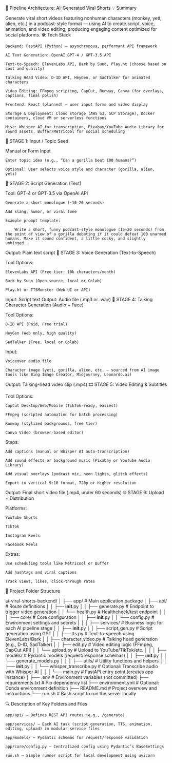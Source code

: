 🧱 Pipeline Architecture: AI-Generated Viral Shorts
💡 Summary

Generate viral short videos featuring nonhuman characters (monkey, yeti, alien, etc.) in a podcast-style format — using AI to create script, voice, animation, and video editing, producing engaging content optimized for social platforms.
🛠️ Tech Stack

    Backend: FastAPI (Python) — asynchronous, performant API framework

    AI Text Generation: OpenAI GPT-4 / GPT-3.5 API

    Text-to-Speech: ElevenLabs API, Bark by Suno, Play.ht (choose based on cost and quality)

    Talking Head Video: D-ID API, HeyGen, or SadTalker for animated characters

    Video Editing: FFmpeg scripting, CapCut, Runway, Canva (for overlays, captions, final polish)

    Frontend: React (planned) — user input forms and video display

    Storage & Deployment: Cloud storage (AWS S3, GCP Storage), Docker containers, cloud VM or serverless functions

    Misc: Whisper AI for transcription, Pixabay/YouTube Audio Library for sound assets, Buffer/Metricool for social scheduling

🔧 STAGE 1: Input / Topic Seed

Manual or Form Input

    Enter topic idea (e.g., “Can a gorilla beat 100 humans?”)

    Optional: User selects voice style and character (gorilla, alien, yeti)

🤖 STAGE 2: Script Generation (Text)

Tool: GPT-4 or GPT-3.5 via OpenAI API

    Generate a short monologue (~10–20 seconds)

    Add slang, humor, or viral tone

    Example prompt template:

        Write a short, funny podcast-style monologue (15–20 seconds) from the point of view of a gorilla debating if it could defeat 100 unarmed humans. Make it sound confident, a little cocky, and slightly unhinged.

Output: Plain text script
🎤 STAGE 3: Voice Generation (Text-to-Speech)

Tool Options:

    ElevenLabs API (Free tier: 10k characters/month)

    Bark by Suno (Open-source, local or Colab)

    Play.ht or TTSMonster (Web UI or API)

Input: Script text
Output: Audio file (.mp3 or .wav)
🧠 STAGE 4: Talking Character Generation (Audio + Face)

Tool Options:

    D-ID API (Paid, Free trial)

    HeyGen (Web only, high quality)

    SadTalker (Free, local or Colab)

Input:

    Voiceover audio file

    Character image (yeti, gorilla, alien, etc. — sourced from AI image tools like Bing Image Creator, Midjourney, Leonardo.ai)

Output: Talking-head video clip (.mp4)
🎞️ STAGE 5: Video Editing & Subtitles

Tool Options:

    CapCut Desktop/Web/Mobile (TikTok-ready, easiest)

    FFmpeg (scripted automation for batch processing)

    Runway (stylized backgrounds, free tier)

    Canva Video (browser-based editor)

Steps:

    Add captions (manual or Whisper AI auto-transcription)

    Add sound effects or background music (Pixabay or YouTube Audio Library)

    Add visual overlays (podcast mic, neon lights, glitch effects)

    Export in vertical 9:16 format, 720p or higher resolution

Output: Final short video file (.mp4, under 60 seconds)
🌐 STAGE 6: Upload + Distribution

Platforms:

    YouTube Shorts

    TikTok

    Instagram Reels

    Facebook Reels

Extras:

    Use scheduling tools like Metricool or Buffer

    Add hashtags and viral captions

    Track views, likes, click-through rates

📁 Project Folder Structure

ai-viral-shorts-backend/
│
├── app/                            # Main application package
│   ├── api/                        # Route definitions
│   │   ├── __init__.py
│   │   ├── generate.py             # Endpoint to trigger video generation
│   │   └── health.py               # Healthcheck/test endpoint
│   │
│   ├── core/                       # Core configuration
│   │   ├── __init__.py
│   │   └── config.py               # Environment settings and secrets
│   │
│   ├── services/                   # Business logic for each AI pipeline stage
│   │   ├── __init__.py
│   │   ├── script_gen.py           # Script generation using GPT
│   │   ├── tts.py                  # Text-to-speech using ElevenLabs/Bark
│   │   ├── character_video.py      # Talking head generation (e.g., D-ID, SadTalker)
│   │   ├── edit.py                 # Video editing logic (FFmpeg, CapCut API)
│   │   └── upload.py               # Upload to YouTube/TikTok/etc.
│   │
│   ├── models/                     # Pydantic models (request/response schemas)
│   │   ├── __init__.py
│   │   └── generate_models.py
│   │
│   ├── utils/                      # Utility functions and helpers
│   │   ├── __init__.py
│   │   └── whisper_transcribe.py   # Optional: Transcribe audio with Whisper AI
│   │
│   └── main.py                     # FastAPI entry point (creates app instance)
│
├── .env                            # Environment variables (not committed)
├── requirements.txt                # Pip dependency list
├── environment.yml                 # Optional: Conda environment definition
├── README.md                       # Project overview and instructions
└── run.sh                          # Bash script to run the server locally

🔍 Description of Key Folders and Files

    app/api/ — Defines REST API routes (e.g., /generate)

    app/services/ — Each AI task (script generation, TTS, animation, editing, upload) in modular service files

    app/models/ — Pydantic schemas for request/response validation

    app/core/config.py — Centralized config using Pydantic’s BaseSettings

    run.sh — Simple runner script for local development using uvicorn